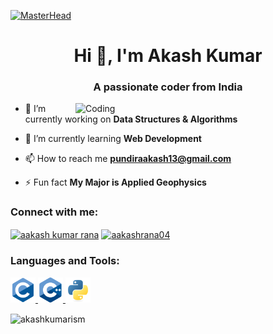 [![MasterHead](https://c.tenor.com/_i9AUV0dv_0AAAAC/welcome-banner.gif)](https://aakashrana04.io)
<h1 align="center">Hi 👋, I'm Akash Kumar</h1>
<h3 align="center">A passionate coder from India</h3>
<img align="right" alt="Coding" width="400" src="https://i.pinimg.com/originals/ef/2d/b0/ef2db0885d94fd149a4b7914923bb2a3.gif">

- 🔭 I’m currently working on **Data Structures & Algorithms**

- 🌱 I’m currently learning **Web Development**

- 📫 How to reach me **pundiraakash13@gmail.com**

- ⚡ Fun fact **My Major is Applied Geophysics**

<h3 align="left">Connect with me:</h3>
<p align="left">
<a href="https://linkedin.com/in/aakash kumar rana" target="blank"><img align="center" src="https://raw.githubusercontent.com/rahuldkjain/github-profile-readme-generator/master/src/images/icons/Social/linked-in-alt.svg" alt="aakash kumar rana" height="30" width="40" /></a>
<a href="https://instagram.com/aakashrana04" target="blank"><img align="center" src="https://raw.githubusercontent.com/rahuldkjain/github-profile-readme-generator/master/src/images/icons/Social/instagram.svg" alt="aakashrana04" height="30" width="40" /></a>
</p>

<h3 align="left">Languages and Tools:</h3>
<p align="left"> <a href="https://www.cprogramming.com/" target="_blank" rel="noreferrer"> <img src="https://raw.githubusercontent.com/devicons/devicon/master/icons/c/c-original.svg" alt="c" width="40" height="40"/> </a> <a href="https://www.w3schools.com/cpp/" target="_blank" rel="noreferrer"> <img src="https://raw.githubusercontent.com/devicons/devicon/master/icons/cplusplus/cplusplus-original.svg" alt="cplusplus" width="40" height="40"/> </a> <a href="https://www.python.org" target="_blank" rel="noreferrer"> <img src="https://raw.githubusercontent.com/devicons/devicon/master/icons/python/python-original.svg" alt="python" width="40" height="40"/> </a> </p>

<p><img align="center" src="https://github-readme-stats.vercel.app/api/top-langs?username=akashkumarism&show_icons=true&locale=en&layout=compact" alt="akashkumarism" /></p>
